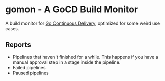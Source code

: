 # gomon - A GoCD Build Monitor

A build monitor for [Go Continuous Delivery](https://gocd.io/), optimized for some weird use cases.

## Reports

* Pipelines that haven't finished for a while. This happens if you have a manual approval step in a stage inside the pipeline.
* Failed pipelines
* Paused pipelines
